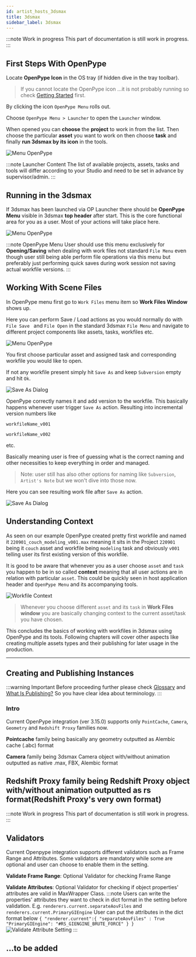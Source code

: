 ```yaml
---
id: artist_hosts_3dsmax
title: 3dsmax
sidebar_label: 3dsmax
---
```


:::note Work in progress
This part of documentation is still work in progress.
:::

<!-- ## OpenPype Global Tools

-   [Set Context](artist_tools_context_manager)
-   [Work Files](artist_tools_workfiles)
-   [Create](artist_tools_creator)
-   [Load](artist_tools_loader)
-   [Manage (Inventory)](artist_tools_inventory)
-   [Publish](artist_tools_publisher)
-   [Library Loader](artist_tools_library_loader)
-->


## First Steps With OpenPype

Locate **OpenPype Icon** in the OS tray (if hidden dive in the tray toolbar).

> If you cannot locate the OpenPype icon ...it is not probably running so check [Getting Started](artist_getting_started.md) first.

By clicking the icon  ```OpenPype Menu``` rolls out.

Choose ```OpenPype Menu > Launcher``` to open the ```Launcher``` window.

When opened you can **choose** the **project** to work in from the list. Then choose the particular **asset** you want to work on then choose **task**
and finally **run 3dsmax by its icon** in the tools.

![Menu OpenPype](assets/3dsmax_tray_OP.png)

:::note Launcher Content
The list of available projects, assets, tasks and tools will differ according to your Studio and need to be set in advance by supervisor/admin.
:::

## Running in the 3dsmax

If 3dsmax has been launched via OP Launcher there should be **OpenPype Menu** visible in 3dsmax **top header** after start.
This is the core functional area for you as a user. Most of your actions will take place here.

![Menu OpenPype](assets/3dsmax_menu_first_OP.png)

:::note OpenPype Menu
User should use this menu exclusively for **Opening/Saving** when dealing with work files not standard ```File Menu``` even though user still being able perform file operations via this menu but preferably just performing quick saves during work session not saving actual workfile versions.
:::

## Working With Scene Files

In OpenPype menu first go to ```Work Files``` menu item so **Work Files  Window** shows up.

 Here you can perform Save / Load actions as you would normally do with ```File Save ``` and ```File Open``` in the standard 3dsmax ```File Menu``` and navigate to different project components like assets, tasks, workfiles etc.


![Menu OpenPype](assets/3dsmax_menu_OP.png)

You first choose particular asset and assigned task and corresponding workfile you would like to open.

If not any workfile present simply hit ```Save As``` and keep ```Subversion``` empty and hit ```Ok```.

![Save As Dialog](assets/3dsmax_SavingFirstFile_OP.png)

OpenPype correctly names it and add version to the workfile. This basically happens whenever user trigger ```Save As``` action. Resulting into incremental version numbers like

```workfileName_v001```

```workfileName_v002```

 etc.

Basically meaning user is free of guessing what is the correct naming and other necessities to keep everything in order and managed.

> Note: user still has also other options for naming like ```Subversion```, ```Artist's Note``` but we won't dive into those now.

Here you can see resulting work file after ```Save As``` action.

![Save As Dialog](assets/3dsmax_SavingFirstFile2_OP.png)

## Understanding Context

As seen on our example OpenPype created pretty first workfile and named it ```220901_couch_modeling_v001.max``` meaning it sits in the Project ```220901``` being it ```couch``` asset and workfile being ```modeling``` task and obviously ```v001``` telling user its first existing version of this workfile.

It is good to be aware that whenever you as a user choose ```asset``` and ```task``` you happen to be in so called **context** meaning that all user actions are in relation with particular ```asset```. This could be quickly seen in host application header and ```OpenPype Menu``` and its accompanying tools.

![Workfile Context](assets/3dsmax_context.png)

> Whenever you choose different ```asset``` and its ```task``` in **Work Files window** you are basically changing context to the current asset/task you have chosen.


This concludes the basics of working with workfiles in 3dsmax using OpenPype and its tools. Following chapters will cover other aspects like creating multiple assets types and their publishing for later usage in the production.

---

## Creating and Publishing Instances

:::warning Important
Before proceeding further please check [Glossary](artist_concepts.md) and [What Is Publishing?](artist_publish.md) So you have clear idea about terminology.
:::


### Intro

Current OpenPype integration (ver 3.15.0) supports only ```PointCache```,  ```Camera```, ```Geometry``` and ```Redshift Proxy``` families now.

**Pointcache** family being basically any geometry outputted as Alembic cache (.abc) format

**Camera** family being 3dsmax Camera object with/without animation outputted as native .max, FBX, Alembic format

**Redshift Proxy** family being Redshift Proxy object with/without animation outputted as rs format(Redshift Proxy's very own format)
---

:::note Work in progress
This part of documentation is still work in progress.
:::

## Validators

Current Openpype integration supports different validators such as Frame Range and Attributes.
Some validators are mandatory while some are optional and user can choose to enable them in the setting.

**Validate Frame Range**: Optional Validator for checking Frame Range

**Validate Attributes**: Optional Validator for checking if object properties' attributes are valid
    in MaxWrapper Class.
:::note
    Users can write the properties' attributes they want to check in dict format in the setting
    before validation.
    E.g. ```renderers.current.separateAovFiles``` and ```renderers.current.PrimaryGIEngine```
    User can put the attributes in the dict format below
    ```
    {
        "renderer.current":{
            "separateAovFiles" : True
            "PrimaryGIEngine": "#RS_GIENGINE_BRUTE_FORCE"
        }
    }
    ```
    ![Validate Attribute Setting](assets/3dsmax_validate_attributes.png)
:::
## ...to be added
